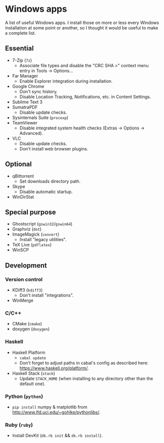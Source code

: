 Windows apps
============

A list of useful Windows apps.
I install those on more or less every Windows installation at some point or
another, so I thought it would be useful to make a complete list.

Essential
---------

* 7-Zip (`7z`)
    * Associate file types and disable the "CRC SHA >" context menu entry in
Tools -> Options...
* Far Manager
    * Enable Explorer integration during installation.
* Google Chrome
    * Don't sync history.
    * Disable Location Tracking, Notifications, etc. in Content Settings.
* Sublime Text 3
* SumatraPDF
    * Disable update checks.
* Sysinternals Suite (`procexp`)
* TeamViewer
    * Disable integrated system health checks (Extras -> Options -> Advanced).
* VLC
    * Disable update checks.
    * Don't install web browser plugins.

Optional
--------

* qBittorrent
    * Set downloads directory path.
* Skype
    * Disable automatic startup.
* WinDirStat

Special purpose
---------------

* Ghostscript (`gswin32`/`gswin64`)
* Graphviz (`dot`)
* ImageMagick (`convert`)
    * Install "legacy utilities".
* TeX Live (`pdflatex`)
* WinSCP

Development
-----------

### Version control

* KDiff3 (`kdiff3`)
    * Don't install "integrations".
* WinMerge

### C/C++

* CMake (`cmake`)
* doxygen (`doxygen`)

### Haskell

* Haskell Platform
    * `cabal update`
    * Don't forget to adjust paths in cabal's config as described here:
https://www.haskell.org/platform/.
* Haskell Stack (`stack`)
    * Update `STACK_HOME` (when installing to any directory other than the
default one).

### Python (`python`)

* `pip install` numpy & matplotlib from
http://www.lfd.uci.edu/~gohlke/pythonlibs/.

### Ruby (`ruby`)

* Install DevKit (`dk.rb init` && `dk.rb install`).
